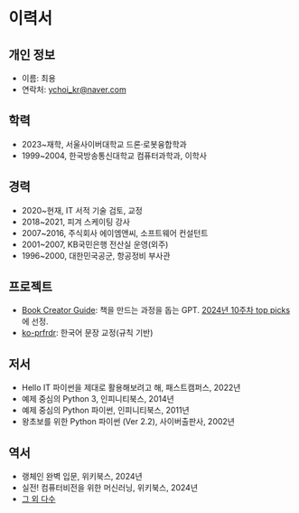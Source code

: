# 이력서

## 개인 정보
- 이름: 최용
- 연락처: ychoi_kr@naver.com

## 학력
- 2023~재학, 서울사이버대학교 드론·로봇융합학과
- 1999~2004, 한국방송통신대학교 컴퓨터과학과, 이학사

## 경력
- 2020~현재, IT 서적 기술 검토, 교정
- 2018~2021, 피겨 스케이팅 강사
- 2007~2016, 주식회사 에이엠앤씨, 소프트웨어 컨설턴트
- 2001~2007, KB국민은행 전산실 운영(외주)
- 1996~2000, 대한민국공군, 항공정비 부사관

## 프로젝트
- [Book Creator Guide](https://chat.openai.com/g/g-7C0wg9CMN-book-creator-guide): 책을 만드는 과정을 돕는 GPT. [2024년 10주차 top picks](https://www.scriptbyai.com/top-gpt-picks/#2024-W10)에 선정.
- [ko-prfrdr](https://github.com/ychoi-kr/ko-prfrdr): 한국어 문장 교정(규칙 기반)

## 저서
- Hello IT 파이썬을 제대로 활용해보려고 해, 패스트캠퍼스, 2022년
- 예제 중심의 Python 3, 인피니티북스, 2014년
- 예제 중심의 Python 파이썬, 인피니티북스, 2011년
- 왕초보를 위한 Python 파이썬 (Ver 2.2), 사이버출판사, 2002년

## 역서
- 랭체인 완벽 입문, 위키북스, 2024년
- 실전! 컴퓨터비전을 위한 머신러닝, 위키북스, 2024년
- [그 외 다수](/books)
